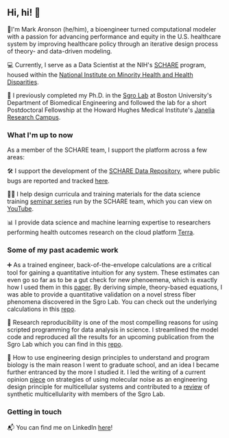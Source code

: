 ## Hi, hi! 👋

🏥I'm Mark Aronson (he/him), a bioengineer turned computational modeler with a passion for advancing performance and equity in the U.S. healthcare system by improving healthcare policy through an iterative design process of theory- and data-driven modeling. 

💻 Currently, I serve as a Data Scientist at the NIH's [SCHARE](https://www.nimhd.nih.gov/resources/schare/) program, housed within the [National Institute on Minority Health and Health Disparities](https://www.nimhd.nih.gov/). 

🥼 I previously completed my Ph.D. in the [Sgro Lab](https://sgrolab.com/) at Boston University's Department of Biomedical Engineering and followed the lab for a short Postdoctoral Fellowship at the Howard Hughes Medical Institute's [Janelia Research Campus](https://www.janelia.org/). 

### What I'm up to now

As a member of the SCHARE team, I support the platform across a few areas:

🛠️ I support the development of the [SCHARE Data Repository](https://schare-repository.nimhd.nih.gov/), where public bugs are reported and tracked [here](https://github.com/NIH-ScHARe/SDR-Public). 

👨‍🏫 I help design curricula and training materials for the data science training [seminar series](https://www.nimhd.nih.gov/resources/schare/think-a-thons.html) run by the SCHARE team, which you can view on [YouTube](https://www.youtube.com/playlist?list=PLh45KKtZkG6jyqFfjoYI1mUF93OZU8_51). 

📊 I provide data science and machine learning expertise to researchers performing health outcomes research on the cloud platform [Terra](https://app.terra.bio/). 


### Some of my past academic work

➕ As a trained engineer, back-of-the-envelope calculations are a critical tool for gaining a quantitative intuition for any system. These estimates can even go so far as to be a gut check for new phenoemena, which is exactly how I used them in this [paper](https://www.molbiolcell.org/doi/10.1091/mbc.E21-03-0096). By deriving simple, theory-based equations, I was able to provide a quantitative validation on a novel stress fiber phenomena discovered in the Sgro Lab. You can check out the underlying calculations in this [repo](https://github.com/sgrolab/ventralsfpaper). 

🔁 Research reproducibility is one of the most compelling reasons for using scripted programming for data analysis in science. I streamlined the model code and reproduced all the results for an upcoming publication from the Sgro Lab which you can find in this [repo](https://github.com/sgrolab/dictymodels). 

🧫 How to use engineering design principles to understand and program biology is the main reason I went to graduate school, and an idea I became further entranced by the more I studied it. I led the writing of a current opinion [piece](https://www.sciencedirect.com/science/article/abs/pii/S2468451120300465) on strategies of using molecular noise as an engineering design principle for multicellular systems and contributed to a [review](https://www.sciencedirect.com/science/article/pii/S1084952122001392) of synthetic multicellularity with members of the Sgro Lab. 

### Getting in touch

📬 You can find me on LinkedIn [here](https://www.linkedin.com/in/aronsonmark/)!

<!--
**mark-aronson/mark-aronson** is a ✨ _special_ ✨ repository because its `README.md` (this file) appears on your GitHub profile.

Here are some ideas to get you started:

- 🔭 I’m currently working on ...
- 🌱 I’m currently learning ...
- 👯 I’m looking to collaborate on ...
- 🤔 I’m looking for help with ...
- 💬 Ask me about ...
- 📫 How to reach me: ...
- 😄 Pronouns: ...
- ⚡ Fun fact: ...
-->
